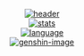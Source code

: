 <div align='center'>

[![header]][home]  
[![stats]][home]  
[![language]][home]  
[![genshin-image]][genshin-link]

</div>

[header]: https://capsule-render.vercel.app/api?type=Waving&color=timeGradient&height=200&animation=fadeIn&section=header&text=徐大磊呀(ZHYxulei)&fontSize=60
[stats]: https://github-readme-stats.vercel.app/api?username=ZHYxulei&locale=cn&show_icons=true&include_all_commits=true&theme=transparentinclude_all_commits=true&theme=transparent
[language]: https://github-readme-stats.vercel.app/api/top-langs?username=ZHYxulei&locale=cn&show_icons=true&theme=transparent&card_width=470
[home]: https://github.com/ZHYxulei
[genshin-image]: https://s2.loli.net/2023/01/20/IpDFvuqcebCiWXm.png
[genshin-link]: https://enka.network/u/255291613
